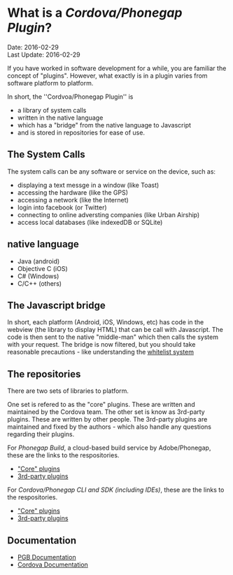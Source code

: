 # What is a *Cordova/Phonegap Plugin*? #
Date: 2016-02-29<br>
Last Update: 2016-02-29

If you have worked in software development for a while, you are familiar the concept of "plugins". However, what exactly is in a plugin varies from software platform to platform.

In short, the ''Cordvoa/Phonegap Plugin'' is
- a library of system calls
- written in the native language 
- which has a "bridge" from the native language to Javascript
- and is stored in repositories for ease of use.

## The System Calls ##

The system calls can be any software or service on the device, such as:

- displaying a text messge in a window (like Toast)
- accessing the hardware (like the GPS)
- accessing a network (like the Internet)
- login into facebook (or Twitter)
- connecting to online adversting companies (like Urban Airship)
- access local databases (like indexedDB or SQLite)

## native language ##

- Java (android) 
- Objective C (iOS)
- C# (Windows)
- C/C++ (others)

## The Javascript bridge ##

In short, each platform (Android, iOS, Windows, etc) has code in the webview (the library to display HTML) that can be call with Javascript. The code is then sent to the native "middle-man" which then calls the system with your request. The bridge is now filtered, but you should take reasonable precautions - like understanding the [whitelist system](https://github.com/jessemonroy650/top-phonegap-mistakes/blob/master/the-whitelist-system.md)

## The repositories ##

There are two sets of libraries to platform.

One set is refered to as the "core" plugins. These are written and maintained by the Cordova team. The other set is know as 3rd-party plugins. These are written by other people. The 3rd-party plugins are maintained and fixed by the authors - which also handle any questions regarding their plugins.

For *Phonegap Build*, a cloud-based build service by Adobe/Phonegap, these are the links to the respositories.

- ["Core" plugins](https://build.phonegap.com/plugins/core/)
- [3rd-party plugins](https://build.phonegap.com/plugins/)

For *Cordova/Phonegap CLI and SDK (including IDEs)*, these are the links to the respositories.

- ["Core" plugins](http://cordova.apache.org/docs/en/6.x/cordova/plugins/pluginapis.html)
- [3rd-party plugins](http://cordova.apache.org/plugins/)

## Documentation ##

- [PGB Documentation](http://docs.build.phonegap.com/en_US/configuring_plugins.md.html#Plugins)
- [Cordova Documentation](http://cordova.apache.org/docs/en/6.x/plugin_ref/plugman.html)

